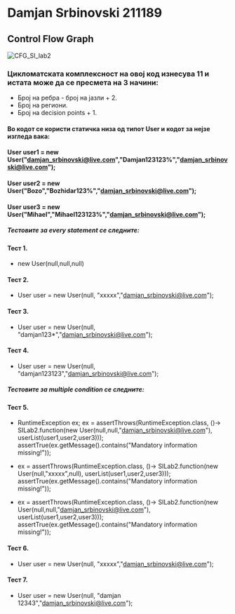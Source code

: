 # Damjan Srbinovski 211189
## Control Flow Graph
![CFG_SI_lab2](https://github.com/DamjanSrbinovski/SI_2023_lab2_211189/assets/94912556/36ec2492-857d-45ad-aefa-e6bdcf50af28) </br>
### Цикломатската комплексност на овој код изнесува 11 и истата може да се пресмета на 3 начини:
* Број на ребра - број на јазли + 2. 
* Број на региони.
* Број на decision points + 1.
#### Во кодот се користи статичка низа од типот User и кодот за нејзе изгледа вака:
#### User user1 = new User("damjan_srbinovski@live.com","Damjan123123%","damjan_srbinovski@live.com");
#### User user2 = new User("Bozo","Bozhidar123%","damjan_srbinovski@live.com");
#### User user3 = new User("Mihael","Mihael123123%","damjan_srbinovski@live.com"); <br/>
##### Тестовите за every statement се следните:
#### Тест 1. </br>
* new User(null,null,null)
#### Тест 2. </br>
* User user = new User(null, "xxxxx","damjan_srbinovski@live.com");
#### Тест 3. </br>
* User user = new User(null, "damjan123*","damjan_srbinovski@live.com");
#### Тест 4. </br>
* User user = new User(null, "damjan123123","damjan_srbinovski@live.com");
##### Тестовите за multiple condition се следните:
#### Тест 5.
* RuntimeException ex;
  ex = assertThrows(RuntimeException.class, ()-> SILab2.function(new User(null,null,"damjan_srbinovski@live.com"), userList(user1,user2,user3)));
  assertTrue(ex.getMessage().contains("Mandatory information missing!"));
  
* ex = assertThrows(RuntimeException.class, ()-> SILab2.function(new User(null,"xxxxx",null), userList(user1,user2,user3))); 
  assertTrue(ex.getMessage().contains("Mandatory information missing!"));

* ex = assertThrows(RuntimeException.class, ()-> SILab2.function(new User(null,null,"damjan_srbinovski@live.com"), userList(user1,user2,user3)));
  assertTrue(ex.getMessage().contains("Mandatory information missing!"));

#### Тест 6.
* User user = new User(null, "xxxxx","damjan_srbinovski@live.com");

#### Тест 7.
* User user = new User(null, "damjan 12343","damjan_srbinovski@live.com");

